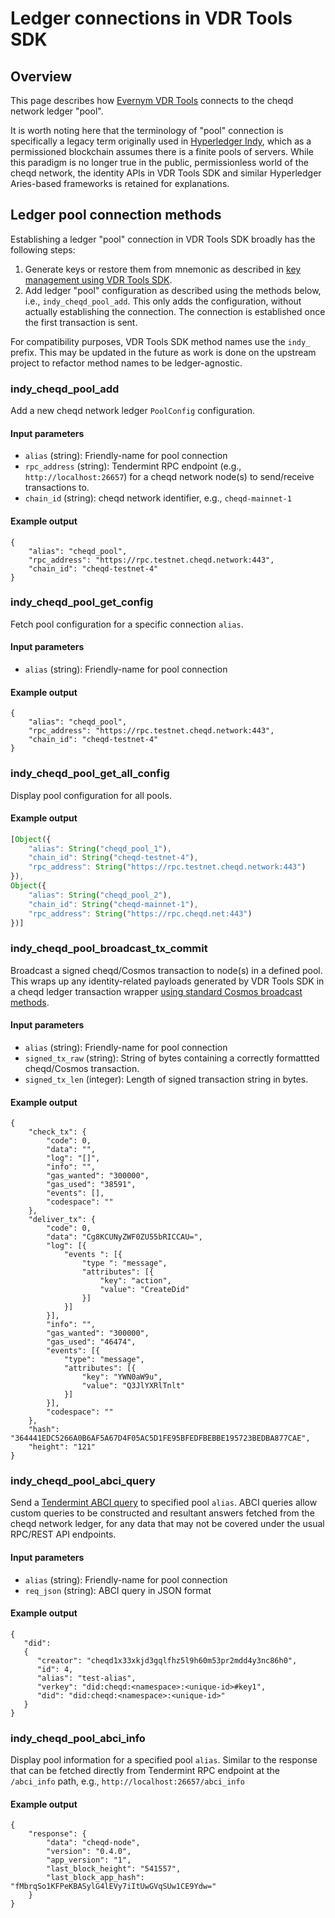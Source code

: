 # Ledger connections in VDR Tools SDK

## Overview

This page describes how [Evernym VDR Tools](https://gitlab.com/evernym/verity/vdr-tools) connects to the cheqd network ledger "pool".

It is worth noting here that the terminology of "pool" connection is specifically a legacy term originally used in [Hyperledger Indy](https://github.com/hyperledger/indy-node), which as a permissioned blockchain assumes there is a finite pools of servers. While this paradigm is no longer true in the public, permissionless world of the cheqd network, the identity APIs in VDR Tools SDK and similar Hyperledger Aries-based frameworks is retained for explanations.

## Ledger pool connection methods

Establishing a ledger "pool" connection in VDR Tools SDK broadly has the following steps:

1. Generate keys or restore them from mnemonic as described in [key management using VDR Tools SDK](vdr-tools-sdk-accounts-keys.md).
2. Add ledger "pool" configuration as described using the methods below, i.e., `indy_cheqd_pool_add`. This only adds the configuration, without actually establishing the connection. The connection is established once the first transaction is sent.

For compatibility purposes, VDR Tools SDK method names use the `indy_` prefix. This may be updated in the future as work is done on the upstream project to refactor method names to be ledger-agnostic.

### indy_cheqd_pool_add

Add a new cheqd network ledger `PoolConfig` configuration.

#### Input parameters

* `alias` (string): Friendly-name for pool connection
* `rpc_address` (string): Tendermint RPC endpoint (e.g., `http://localhost:26657`) for a cheqd network node(s) to send/receive transactions to.
* `chain_id` (string): cheqd network identifier, e.g., `cheqd-mainnet-1`

#### Example output

```jsonc
{
    "alias": "cheqd_pool",
    "rpc_address": "https://rpc.testnet.cheqd.network:443",
    "chain_id": "cheqd-testnet-4"
}
```

### indy_cheqd_pool_get_config

Fetch pool configuration for a specific connection `alias`.

#### Input parameters

* `alias` (string): Friendly-name for pool connection

#### Example output

```jsonc
{
    "alias": "cheqd_pool",
    "rpc_address": "https://rpc.testnet.cheqd.network:443",
    "chain_id": "cheqd-testnet-4"
}
```

### indy_cheqd_pool_get_all_config

Display pool configuration for all pools.

#### Example output

```js
[Object({
	"alias": String("cheqd_pool_1"),
	"chain_id": String("cheqd-testnet-4"),
	"rpc_address": String("https://rpc.testnet.cheqd.network:443")
}), 
Object({
	"alias": String("cheqd_pool_2"),
	"chain_id": String("cheqd-mainnet-1"),
	"rpc_address": String("https://rpc.cheqd.net:443")
})]
```

### indy_cheqd_pool_broadcast_tx_commit

Broadcast a signed cheqd/Cosmos transaction to node(s) in a defined pool. This wraps up any identity-related payloads generated by VDR Tools SDK in a cheqd ledger transaction wrapper [using standard Cosmos broadcast methods](https://https://docs.cosmos.network/main/run-node/txs.html#broadcasting-a-transaction).

#### Input parameters

* `alias` (string): Friendly-name for pool connection
* `signed_tx_raw` (string): String of bytes containing a correctly formattted cheqd/Cosmos transaction.
* `signed_tx_len` (integer): Length of signed transaction string in bytes.

#### Example output

```jsonc
{
	"check_tx": {
		"code": 0,
		"data": "",
		"log": "[]",
		"info": "",
		"gas_wanted": "300000",
		"gas_used": "38591",
		"events": [],
		"codespace": ""
	},
	"deliver_tx": {
		"code": 0,
		"data": "Cg8KCUNyZWF0ZU55bRICCAU=",
		"log": [{
			"events ": [{
				"type ": "message",
				"attributes": [{
					"key": "action",
					"value": "CreateDid"
				}]
			}]
		}],
		"info": "",
		"gas_wanted": "300000",
		"gas_used": "46474",
		"events": [{
			"type": "message",
			"attributes": [{
				"key": "YWN0aW9u",
				"value": "Q3JlYXRlTnlt"
			}]
		}],
		"codespace": ""
	},
	"hash": "364441EDC5266A0B6AF5A67D4F05AC5D1FE95BFEDFBEBBE195723BEDBA877CAE",
	"height": "121"
}
```

### indy_cheqd_pool_abci_query

Send a [Tendermint ABCI query](https://docs.cosmos.network/main/intro/sdk-app-architecture.html#abci) to specified pool `alias`. ABCI queries allow custom queries to be constructed and resultant answers fetched from the cheqd network ledger, for any data that may not be covered under the usual RPC/REST API endpoints.

#### Input parameters

* `alias` (string): Friendly-name for pool connection
* `req_json` (string): ABCI query in JSON format

#### Example output

```jsonc
{
   "did":
   {
      "creator": "cheqd1x33xkjd3gqlfhz5l9h60m53pr2mdd4y3nc86h0",
      "id": 4,
      "alias": "test-alias",
      "verkey": "did:cheqd:<namespace>:<unique-id>#key1",
      "did": "did:cheqd:<namespace>:<unique-id>"
   }
}
```

### indy_cheqd_pool_abci_info

Display pool information for a specified pool `alias`. Similar to the response that can be fetched directly from Tendermint RPC endpoint at the `/abci_info` path, e.g., `http://localhost:26657/abci_info`

#### Example output

```jsonc
{
	"response": {
    	"data": "cheqd-node",
    	"version": "0.4.0",
    	"app_version": "1",
    	"last_block_height": "541557",
    	"last_block_app_hash": "fMbrqSo1KFPeKBASylG4lEVy7iItUwGVqSUw1CE9Ydw="
    }
}
```
